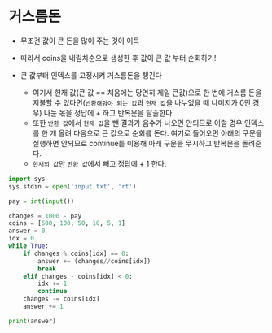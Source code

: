 # 거스름돈

- 무조건 값이 큰 돈을 많이 주는 것이 이득
- 따라서 coins을 내림차순으로 생성한 후 값이 큰 값 부터 순회하기!

- 큰 값부터 인덱스를 고정시켜 거스름돈을 챙긴다
    - 여기서 현재 값(큰 값 == 처음에는 당연히 제일 큰값)으로 한 번에 거스름 돈을 지불할 수 있다면(`반환해줘야 되는 값`과 `현재 값`을 나누었을 때 나머지가 0인 경우) 나눈 몫을 정답에 + 하고 반복문을 탈출한다.
    - 또한 `반환 값`에서 `현재 값`을 뺀 결과가 음수가 나오면 안되므로 이럴 경우 인덱스를 한 개 올려 다음으로 큰 값으로 순회를 돈다. 여기로 들어오면 아래의 구문을 실행하면 안되므로 continue를 이용해 아래 구문을 무시하고 반복문을 돌려준다.
    - `현재의 값`만 `반환 값`에서 빼고 정답에 + 1 한다.


```python
import sys
sys.stdin = open('input.txt', 'rt')

pay = int(input())

changes = 1000 - pay
coins = [500, 100, 50, 10, 5, 1]
answer = 0
idx = 0
while True:
    if changes % coins[idx] == 0:
        answer += (changes//coins[idx])
        break
    elif changes - coins[idx] < 0:
        idx += 1
        continue
    changes -= coins[idx]
    answer += 1

print(answer)
```